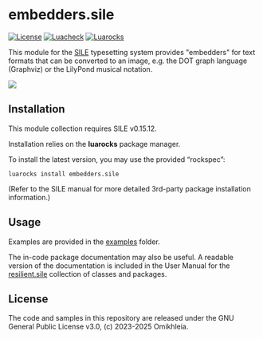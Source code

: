 # embedders.sile

[![License](https://img.shields.io/github/license/Omikhleia/embedders.sile?label=License)](LICENSE)
[![Luacheck](https://img.shields.io/github/actions/workflow/status/Omikhleia/embedders.sile/luacheck.yml?branch=main&label=Luacheck&logo=Lua)](https://github.com/Omikhleia/embedders.sile/actions?workflow=Luacheck)
[![Luarocks](https://img.shields.io/luarocks/v/Omikhleia/embedders.sile?label=Luarocks&logo=Lua)](https://luarocks.org/modules/Omikhleia/embedders.sile)

This module for the [SILE](https://github.com/sile-typesetter/sile) typesetting system provides "embedders" for text formats that can be converted to an image, e.g. the DOT graph language (Graphviz) or the LilyPond musical notation.

![](embedders.png)

## Installation

This module collection requires SILE v0.15.12.

Installation relies on the **luarocks** package manager.

To install the latest version, you may use the provided “rockspec”:

```
luarocks install embedders.sile
```

(Refer to the SILE manual for more detailed 3rd-party package installation information.)

## Usage

Examples are provided in the [examples](./examples) folder.

The in-code package documentation may also be useful.
A readable version of the documentation is included in the User Manual for the [resilient.sile](https://github.com/Omikhleia/resilient.sile) collection of classes and packages.

## License

The code and samples in this repository are released under the GNU General Public License v3.0, (c) 2023-2025 Omikhleia.
